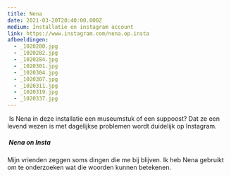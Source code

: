 ```yaml
---
title: Nena
date: 2021-03-20T20:40:00.000Z
medium: Installatie en instagram account
link: https://www.instagram.com/nena.op.insta
afbeeldingen:
  - _1020280.jpg
  - _1020282.jpg
  - _1020284.jpg
  - _1020301.jpg
  - _1020304.jpg
  - _1020307.jpg
  - _1020311.jpg
  - _1020319.jpg
  - _1020337.jpg
---
```

 Is Nena in deze installatie een museumstuk of een suppoost? Dat ze een levend wezen is met dagelijkse problemen wordt duidelijk op Instagram. 

#####  Nena on Insta 

Mijn vrienden zeggen soms dingen die me bij blijven. Ik heb Nena gebruikt om te onderzoeken wat die woorden kunnen betekenen.
